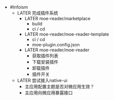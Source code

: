 - #Infoism
	- LATER 完成插件系统
		- LATER moe-reader/marketplace
			- build
			- ci / cd
		- LATER moe-reader/moe-reader-template
			- ci / cd
			- moe-plugin.config.json
		- LATER moe-reader/moe-reader
			- 获取插件列表
			- 下载安装插件
			- 卸载插件
			- 插件开关
	- LATER 尝试接入native-ui
		- 主应用配置主题是否对微应用生效？
		- 主应用向微应用暴露接口